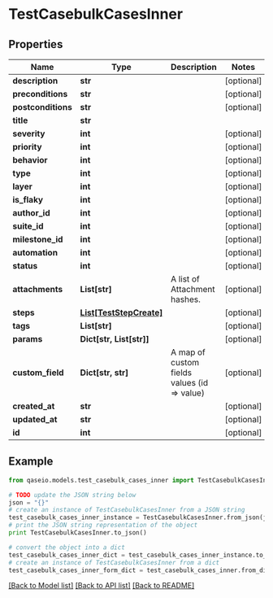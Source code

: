 # TestCasebulkCasesInner


## Properties

Name | Type | Description | Notes
------------ | ------------- | ------------- | -------------
**description** | **str** |  | [optional] 
**preconditions** | **str** |  | [optional] 
**postconditions** | **str** |  | [optional] 
**title** | **str** |  | 
**severity** | **int** |  | [optional] 
**priority** | **int** |  | [optional] 
**behavior** | **int** |  | [optional] 
**type** | **int** |  | [optional] 
**layer** | **int** |  | [optional] 
**is_flaky** | **int** |  | [optional] 
**author_id** | **int** |  | [optional] 
**suite_id** | **int** |  | [optional] 
**milestone_id** | **int** |  | [optional] 
**automation** | **int** |  | [optional] 
**status** | **int** |  | [optional] 
**attachments** | **List[str]** | A list of Attachment hashes. | [optional] 
**steps** | [**List[TestStepCreate]**](TestStepCreate.md) |  | [optional] 
**tags** | **List[str]** |  | [optional] 
**params** | **Dict[str, List[str]]** |  | [optional] 
**custom_field** | **Dict[str, str]** | A map of custom fields values (id &#x3D;&gt; value) | [optional] 
**created_at** | **str** |  | [optional] 
**updated_at** | **str** |  | [optional] 
**id** | **int** |  | [optional] 

## Example

```python
from qaseio.models.test_casebulk_cases_inner import TestCasebulkCasesInner

# TODO update the JSON string below
json = "{}"
# create an instance of TestCasebulkCasesInner from a JSON string
test_casebulk_cases_inner_instance = TestCasebulkCasesInner.from_json(json)
# print the JSON string representation of the object
print TestCasebulkCasesInner.to_json()

# convert the object into a dict
test_casebulk_cases_inner_dict = test_casebulk_cases_inner_instance.to_dict()
# create an instance of TestCasebulkCasesInner from a dict
test_casebulk_cases_inner_form_dict = test_casebulk_cases_inner.from_dict(test_casebulk_cases_inner_dict)
```
[[Back to Model list]](../README.md#documentation-for-models) [[Back to API list]](../README.md#documentation-for-api-endpoints) [[Back to README]](../README.md)


